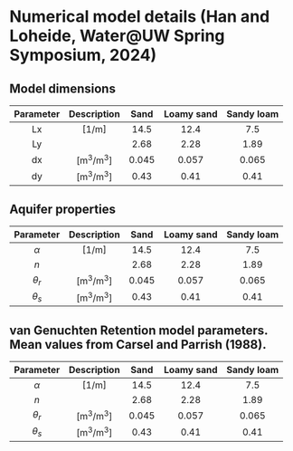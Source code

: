 # Numerical model details (Han and Loheide, Water@UW Spring Symposium, 2024)

## Model dimensions
| Parameter | Description | Sand  | Loamy sand  | Sandy loam |
| :---:     | :---: | :---: | :---: | :---: |
| Lx  | [1/m] |14.5   | 12.4   | 7.5 | 
| Ly | | 2.68 | 2.28  | 1.89   |
| dx  | [m<sup>3</sup>/m<sup>3</sup>]| 0.045   | 0.057   | 0.065|
| dy  | [m<sup>3</sup>/m<sup>3</sup>]| 0.43   | 0.41   | 0.41|


## Aquifer properties
| Parameter | Description | Sand  | Loamy sand  | Sandy loam |
| :---:     | :---: | :---: | :---: | :---: |
| $\alpha$  | [1/m] |14.5   | 12.4   | 7.5 | 
| $n$ | | 2.68 | 2.28  | 1.89   |
| $\theta_r$  | [m<sup>3</sup>/m<sup>3</sup>]| 0.045   | 0.057   | 0.065|
| $\theta_s$  | [m<sup>3</sup>/m<sup>3</sup>]| 0.43   | 0.41   | 0.41|



## van Genuchten Retention model parameters. Mean values from Carsel and Parrish (1988).
| Parameter | Description | Sand  | Loamy sand  | Sandy loam |
| :---:     | :---: | :---: | :---: | :---: |
| $\alpha$  | [1/m] |14.5   | 12.4   | 7.5 | 
| $n$ | | 2.68 | 2.28  | 1.89   |
| $\theta_r$  | [m<sup>3</sup>/m<sup>3</sup>]| 0.045   | 0.057   | 0.065|
| $\theta_s$  | [m<sup>3</sup>/m<sup>3</sup>]| 0.43   | 0.41   | 0.41|

